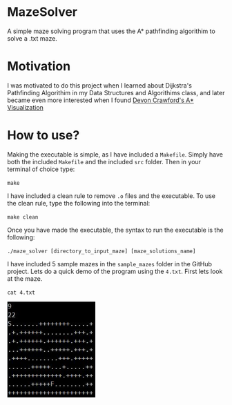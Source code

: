 # MazeSolver
A simple maze solving program that uses the A* pathfinding algorithim to solve a .txt maze.

# Motivation
I was motivated to do this project when I learned about Dijkstra's Pathfinding Algorithim in my Data Structures and Algorithims class, and later became even more interested when I found [Devon Crawford's A* Visualization](https://youtu.be/1-YPj5Vt0oQ)

# How to use?
Making the executable is simple, as I have included a `Makefile`. Simply have both the included `Makefile` and the included `src` folder. Then in your terminal of choice type:

`make`

I have included a clean rule to remove `.o` files and the executable. To use the clean rule, type the following into the terminal:

`make clean`

Once you have made the executable, the syntax to run the executable is the following:

`./maze_solver [directory_to_input_maze] [maze_solutions_name]`

I have included 5 sample mazes in the `sample_mazes` folder in the GitHub project. Lets do a quick demo of the program using the `4.txt`. First lets look at the maze.

`cat 4.txt`

![maze 4](./screenshots/maze_4_screenshot.png)

